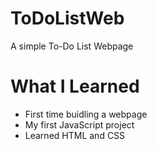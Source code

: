 # ToDoListWeb
A simple To-Do List Webpage

# What I Learned
- First time buidling a webpage
- My first JavaScript project
- Learned HTML and CSS
